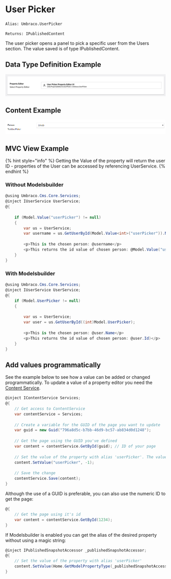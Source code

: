 # User Picker

`Alias: Umbraco.UserPicker`

`Returns: IPublishedContent`

The user picker opens a panel to pick a specific user from the Users section. The value saved is of type IPublishedContent.

## Data Type Definition Example

![Media Picker Data Type Definition](/14/umbraco-cms/fundamentals/backoffice/property-editors/built-in-umbraco-property-editors/images/User-Picker-DataType.png)

## Content Example

![Member Picker Content](../../../../../../10/umbraco-cms/fundamentals/backoffice/property-editors/built-in-property-editors/images/User-Picker-Content-v8.png)

## MVC View Example

{% hint style="info" %}
Getting the Value of the property will return the user ID - properties of the User can be accessed by referencing UserService.
{% endhint %}

### Without Modelsbuilder

```csharp
@using Umbraco.Cms.Core.Services;
@inject IUserService UserService;
@{
    
    if (Model.Value("userPicker") != null)
    {
        var us = UserService;
        var username = us.GetUserById(Model.Value<int>("userPicker")).Name;

        <p>This is the chosen person: @username</p>
        <p>This returns the id value of chosen person: @Model.Value("userPicker")</p>
    }
}
```

### With Modelsbuilder

```csharp
@using Umbraco.Cms.Core.Services;
@inject IUserService UserService;
@{
    if (Model.UserPicker != null)
    {

        var us = UserService;
        var user = us.GetUserById((int)Model.UserPicker);

        <p>This is the chosen person: @user.Name</p>
        <p>This returns the id value of chosen person: @user.Id)</p>
    }
}
```

## Add values programmatically

See the example below to see how a value can be added or changed programmatically. To update a value of a property editor you need the [Content Service](../../../../reference/management/services/README.md#contentservice).

```csharp
@inject IContentService Services;
@{
    // Get access to ContentService
    var contentService = Services;

    // Create a variable for the GUID of the page you want to update
    var guid = new Guid("796a8d5c-b7bb-46d9-bc57-ab834d0d1248");
    
    // Get the page using the GUID you've defined
    var content = contentService.GetById(guid); // ID of your page

    // Set the value of the property with alias 'userPicker'. The value is the specific ID of the user
    content.SetValue("userPicker", -1);
            
    // Save the change
    contentService.Save(content);
}
```

Although the use of a GUID is preferable, you can also use the numeric ID to get the page:

```csharp
@{
    // Get the page using it's id
    var content = contentService.GetById(1234); 
}
```

If Modelsbuilder is enabled you can get the alias of the desired property without using a magic string:

```csharp
@inject IPublishedSnapshotAccessor _publishedSnapshotAccessor;
@{
    // Set the value of the property with alias 'userPicker'
    content.SetValue(Home.GetModelPropertyType(_publishedSnapshotAccessor, x => x.UserPicker).Alias, "Umbraco Demo");
}
```
